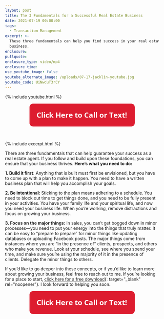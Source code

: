 ```yaml
---
layout: post
title: The 3 Fundamentals for a Successful Real Estate Business
date: 2021-07-19 00:00:00
tags:
  - Transaction Management
excerpt: >-
  These three fundamentals can help you find success in your real estate
  business.
enclosure:
pullquote:
enclosure_type: video/mp4
enclosure_time:
use_youtube_image: false
youtube_alternate_image: /uploads/07-17-jacklin-youtube.jpg
youtube_code: UiNwduT3rCY
---
```

{% include youtube.html %}

<center><a href="tel:6306382600"><img width="345" height="75" src="uploads/Button - 345.png" /></a></center>

&nbsp;

{% include excerpt.html %}

There are three fundamentals that can help guarantee your success as a real estate agent. If you follow and build upon these foundations, you can ensure that your business thrives. **Here’s what you need to do:**

**1\. Build it first:** Anything that is built must first be envisioned, but you have to come up with a plan to make it happen. You need to have a written business plan that will help you accomplish your goals.

**2\. Be intentional:** Sticking to the plan means adhering to a schedule. You need to block out time to get things done, and you need to be fully present in your activities. You have your family life and your spiritual life, and now you need your business life. When you’re working, remove distractions and focus on growing your business.

**3\. Focus on the major things:** In sales, you can’t get bogged down in minor processes—you need to put your energy into the things that truly matter. It can be easy to “prepare to prepare” for minor things like updating databases or uploading Facebook posts. The major things come from instances where you are “in the presence of” clients, prospects, and others who make you revenue. Look at your schedule, see where you spend your time, and make sure you’re using the majority of it in the presence of clients. Delegate the minor things to others.

If you’d like to go deeper into these concepts, or if you’d like to learn more about growing your business, feel free to reach out to me. If you’re looking for a place to start, [<u>click here for a free download</u>](https://join.gochicagolandhomes.com/ask/58242ecbeb328b03b00891a17fab7920){: target="_blank" rel="noopener"}. I look forward to helping you soon.

<center><a href="tel:6306382600"><img width="345" height="75" src="uploads/Button - 345.png" /></a></center>
